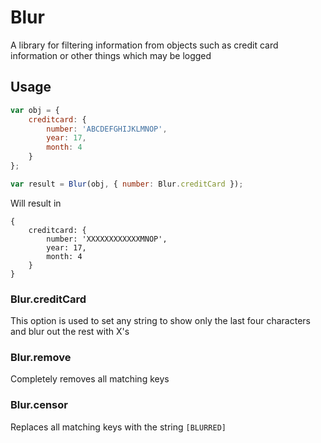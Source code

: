 # Blur
A library for filtering information from objects such as credit card information or other things which may be logged

## Usage


``` javascript
var obj = {
    creditcard: {
        number: 'ABCDEFGHIJKLMNOP',
        year: 17,
        month: 4
    }
};

var result = Blur(obj, { number: Blur.creditCard });
```


Will result in

```
{
    creditcard: {
        number: 'XXXXXXXXXXXXMNOP',
        year: 17,
        month: 4
    }
}
```


### Blur.creditCard

This option is used to set any string to show only the last four characters
and blur out the rest with X's

### Blur.remove

Completely removes all matching keys

### Blur.censor

Replaces all matching keys with the string `[BLURRED]`
